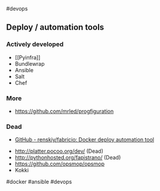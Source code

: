 #devops

## Deploy / automation tools

### Actively developed

- [[Pyinfra]]
- Bundlewrap
- Ansible
- Salt
- Chef

### More

- <https://github.com/mrled/progfiguration>

### Dead

* [GitHub - renskiy/fabricio: Docker deploy automation tool](https://github.com/renskiy/fabricio)
- <http://platter.pocoo.org/dev/> (Dead)
- <http://pythonhosted.org/fapistrano/> (Dead)
- https://github.com/opsmop/opsmop
- Kokki

<!-- Keywords -->
#docker #ansible #devops
<!-- /Keywords -->
